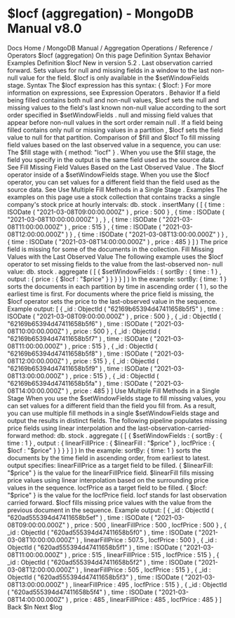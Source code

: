 # $locf (aggregation) - MongoDB Manual v8.0


Docs Home / MongoDB Manual / Aggregation Operations / Reference / Operators $locf (aggregation) On this page Definition Syntax Behavior Examples Definition $locf New in version 5.2 . Last observation carried forward. Sets values for null and missing
fields in a window to the last non-null
value for the field. $locf is only available in the $setWindowFields stage. Syntax The $locf expression has this syntax: { $locf: <expression> } For more information on expressions, see Expression Operators . Behavior If a field being filled contains both null and non-null values, $locf sets the null and missing values to the field's
last known non-null value according to the sort order specified in $setWindowFields . null and missing field values that appear before non-null values
in the sort order remain null . If a field being filled contains only null or missing values in a partition , $locf sets the
field value to null for that partition. Comparison of $fill and $locf To fill missing field values based on the last observed value in a
sequence, you can use: The $fill stage  with { method: "locf" } . When you use the $fill stage, the field you specify in the
output is the same field used as the source data. See Fill Missing Field Values Based on the Last Observed Value . The $locf operator inside of a $setWindowFields stage. When you use the $locf operator, you can set values
for a different field than the field used as the source data. See Use Multiple Fill Methods in a Single Stage . Examples The examples on this page use a stock collection that contains
tracks a single company's stock price at hourly intervals: db. stock . insertMany ( [ { time : ISODate ( "2021-03-08T09:00:00.000Z" ) , price : 500 } , { time : ISODate ( "2021-03-08T10:00:00.000Z" ) , } , { time : ISODate ( "2021-03-08T11:00:00.000Z" ) , price : 515 } , { time : ISODate ( "2021-03-08T12:00:00.000Z" ) } , { time : ISODate ( "2021-03-08T13:00:00.000Z" ) } , { time : ISODate ( "2021-03-08T14:00:00.000Z" ) , price : 485 } ] ) The price field is missing for some of the documents in the
collection. Fill Missing Values with the Last Observed Value The following example uses the $locf operator to set missing
fields to the value from the last-observed non- null value: db. stock . aggregate ( [ { $setWindowFields : { sortBy : { time : 1 } , output : { price : { $locf : "$price" } } } } ] ) In the example: sortBy: { time: 1 } sorts the documents in each partition by time in ascending order ( 1 ), so the earliest time is first. For documents where the price field is missing, the $locf operator sets the price to the last-observed value in the
sequence. Example output: [ { _id : ObjectId ( "62169b65394d47411658b5f5" ) , time : ISODate ( "2021-03-08T09:00:00.000Z" ) , price : 500 } , { _id : ObjectId ( "62169b65394d47411658b5f6" ) , time : ISODate ( "2021-03-08T10:00:00.000Z" ) , price : 500 } , { _id : ObjectId ( "62169b65394d47411658b5f7" ) , time : ISODate ( "2021-03-08T11:00:00.000Z" ) , price : 515 } , { _id : ObjectId ( "62169b65394d47411658b5f8" ) , time : ISODate ( "2021-03-08T12:00:00.000Z" ) , price : 515 } , { _id : ObjectId ( "62169b65394d47411658b5f9" ) , time : ISODate ( "2021-03-08T13:00:00.000Z" ) , price : 515 } , { _id : ObjectId ( "62169b65394d47411658b5fa" ) , time : ISODate ( "2021-03-08T14:00:00.000Z" ) , price : 485 } ] Use Multiple Fill Methods in a Single Stage When you use the $setWindowFields stage to fill missing
values, you can set values for a different field than the field you
fill from. As a result, you can use multiple fill methods in a single $setWindowFields stage and output the results in distinct
fields. The following pipeline populates missing price fields using linear interpolation and the last-observation-carried-forward method: db. stock . aggregate ( [ { $setWindowFields : { sortBy : { time : 1 } , output : { linearFillPrice : { $linearFill : "$price" } , locfPrice : { $locf : "$price" } } } } ] ) In the example: sortBy: { time: 1 } sorts the documents by the time field in
ascending order, from earliest to latest. output specifies: linearFillPrice as a target field to be filled. { $linearFill: "$price" } is the value for the linearFillPrice field. $linearFill fills missing price values using linear interpolation based on the
surrounding price values in the sequence. locfPrice as a target field to be filled. { $locf: "$price" } is the value for the locfPrice field. locf stands for last observation carried forward. $locf fills missing price values with the value from
the previous document in the sequence. Example output: [ { _id : ObjectId ( "620ad555394d47411658b5ef" ) , time : ISODate ( "2021-03-08T09:00:00.000Z" ) , price : 500 , linearFillPrice : 500 , locfPrice : 500 } , { _id : ObjectId ( "620ad555394d47411658b5f0" ) , time : ISODate ( "2021-03-08T10:00:00.000Z" ) , linearFillPrice : 507.5 , locfPrice : 500 } , { _id : ObjectId ( "620ad555394d47411658b5f1" ) , time : ISODate ( "2021-03-08T11:00:00.000Z" ) , price : 515 , linearFillPrice : 515 , locfPrice : 515 } , { _id : ObjectId ( "620ad555394d47411658b5f2" ) , time : ISODate ( "2021-03-08T12:00:00.000Z" ) , linearFillPrice : 505 , locfPrice : 515 } , { _id : ObjectId ( "620ad555394d47411658b5f3" ) , time : ISODate ( "2021-03-08T13:00:00.000Z" ) , linearFillPrice : 495 , locfPrice : 515 } , { _id : ObjectId ( "620ad555394d47411658b5f4" ) , time : ISODate ( "2021-03-08T14:00:00.000Z" ) , price : 485 , linearFillPrice : 485 , locfPrice : 485 } ] Back $ln Next $log
